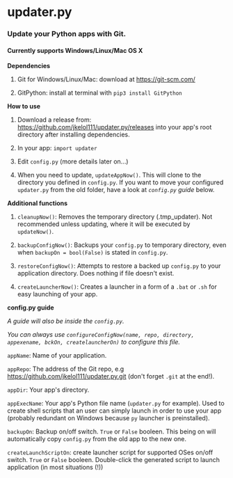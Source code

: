 # updater.py
### Update your Python apps with Git.
#### Currently supports Windows/Linux/Mac OS X

**Dependencies**

1. Git for Windows/Linux/Mac: download at https://git-scm.com/

2. GitPython: install at terminal with `pip3 install GitPython`

**How to use**

1. Download a release from: https://github.com/jkelol111/updater.py/releases into your app's root directory after installing dependencies.

2. In your app: `import updater`

3. Edit `config.py` (more details later on...)

4. When you need to update, `updateAppNow()`. This will clone to the directory you defined in `config.py`. If you want to move your configured `updater.py` from the old folder, have a look at *`config.py` guide* below.

**Additional functions**

1. `cleanupNow()`: Removes the temporary directory (.tmp_updater). Not recommended unless updating, where it will be executed by `updateNow()`.

2. `backupConfigNow()`: Backups your `config.py` to temporary directory, even when `backupOn = bool(False)` is stated in `config.py`.

3. `restoreConfigNow()`: Attempts to restore a backed up `config.py` to your application directory. Does nothing if file doesn't exist.

4. `createLauncherNow()`: Creates a launcher in a form of a `.bat` or `.sh` for easy launching of your app.

**config.py guide**

*A guide will also be inside the `config.py`.*

*You can always use `configureConfigNow(name, repo, directory, appexename, bckOn, createlauncherOn)` to configure this file.*

`appName`: Name of your application.

`appRepo`: The address of the Git repo, e.g https://github.com/jkelol111/updater.py.git (don't forget `.git` at the end!).

`appDir`: Your app's directory.

`appExecName`: Your app's Python file name (`updater.py` for example). Used to create shell scripts that an user can simply launch in order to use your app (probably redundant on Windows because `py` launcher is preinstalled).

`backupOn`: Backup on/off switch. `True` or `False` booleen. This being on will automatically copy `config.py` from the old app to the new one.

`createLaunchScriptOn`: create launcher script for supported OSes on/off switch. `True` or `False` booleen. Double-click the generated script to launch application (in most situations (!))